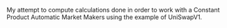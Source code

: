 My attempt to compute calculations done in order to work with a Constant Product Automatic Market Makers using the example of UniSwapV1. 
